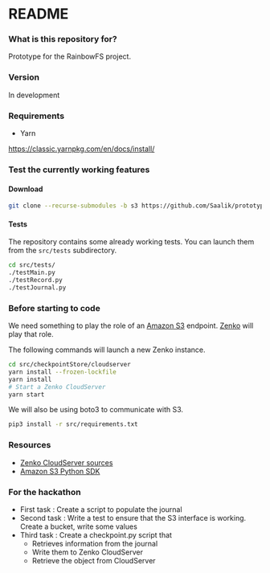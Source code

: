 # README #

### What is this repository for? ###

Prototype for the RainbowFS project.

### Version

In development


### Requirements

- Yarn 

https://classic.yarnpkg.com/en/docs/install/


### Test the currently working features ###
#### Download 

```sh
git clone --recurse-submodules -b s3 https://github.com/Saalik/prototype-CDC.git
```


#### Tests

The repository contains some already working tests. You can launch them from the `src/tests` subdirectory.

```sh
cd src/tests/
./testMain.py
./testRecord.py
./testJournal.py
```

### Before starting to code

We need something to play the role of an [Amazon S3](
https://boto3.amazonaws.com/v1/documentation/api/latest/index.html) endpoint.
[Zenko](https://www.zenko.io/) will play that role.  

The following commands will launch a new Zenko instance.

```sh
cd src/checkpointStore/cloudserver
yarn install --frozen-lockfile
yarn install
# Start a Zenko CloudServer 
yarn start
```

We will also be using boto3 to communicate with S3.
```sh
pip3 install -r src/requirements.txt
```

### Resources

- [Zenko CloudServer sources](https://github.com/scality/cloudserver)
- [Amazon S3 Python SDK](https://boto3.amazonaws.com/v1/documentation/api/latest/index.html)


### For the hackathon

- First task :  Create a script to populate the journal 
- Second task : Write a test to ensure that the S3 interface is working. Create a bucket, write some values
- Third task : Create a checkpoint.py script that
    - Retrieves information from the journal
    - Write them to Zenko CloudServer 
    - Retrieve the object from CloudServer
